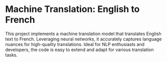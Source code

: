 # Machine Translation: English to French
This project implements a machine translation model that translates English text to French. Leveraging neural networks, it accurately captures language nuances for high-quality translations. Ideal for NLP enthusiasts and developers, the code is easy to extend and adapt for various translation tasks.
